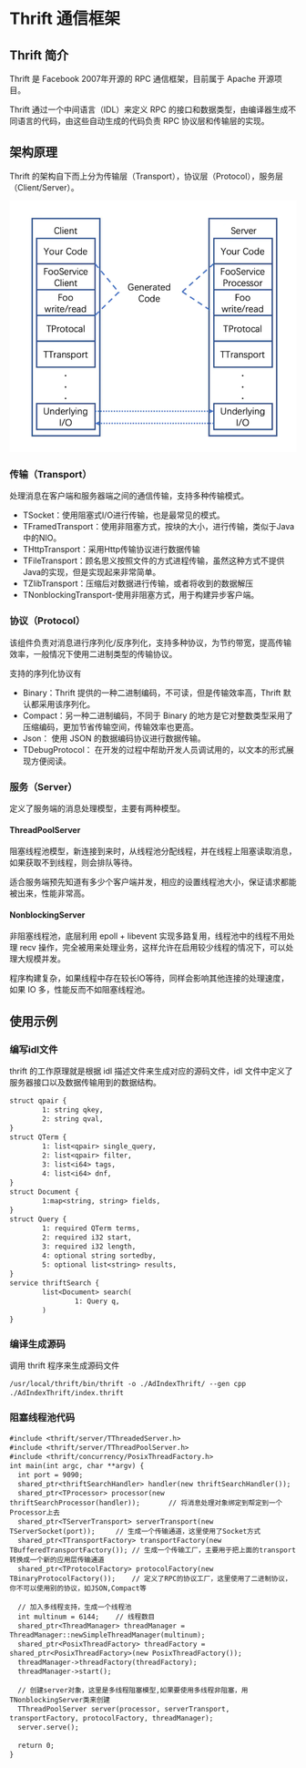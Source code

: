 # Thrift 通信框架

## Thrift 简介
Thrift 是 Facebook 2007年开源的 RPC 通信框架，目前属于 Apache 开源项目。

Thrift 通过一个中间语言（IDL）来定义 RPC 的接口和数据类型，由编译器生成不同语言的代码，由这些自动生成的代码负责 RPC 协议层和传输层的实现。

## 架构原理
Thrift 的架构自下而上分为传输层（Transport），协议层（Protocol），服务层（Client/Server）。

![thrift](images/thrift.png)

### 传输（Transport）
处理消息在客户端和服务器端之间的通信传输，支持多种传输模式。
- TSocket：使用阻塞式I/O进行传输，也是最常见的模式。 
- TFramedTransport：使用非阻塞方式，按块的大小，进行传输，类似于Java中的NIO。  
- THttpTransport：采用Http传输协议进行数据传输              
- TFileTransport：顾名思义按照文件的方式进程传输，虽然这种方式不提供Java的实现，但是实现起来非常简单。 
- TZlibTransport：压缩后对数据进行传输，或者将收到的数据解压
- TNonblockingTransport-使用非阻塞方式，用于构建异步客户端。

### 协议（Protocol）
该组件负责对消息进行序列化/反序列化，支持多种协议，为节约带宽，提高传输效率，一般情况下使用二进制类型的传输协议。

支持的序列化协议有
- Binary：Thrift 提供的一种二进制编码，不可读，但是传输效率高，Thrift 默认都采用该序列化。
- Compact：另一种二进制编码，不同于 Binary 的地方是它对整数类型采用了压缩编码，更加节省传输空间，传输效率也更高。
- Json： 使用 JSON 的数据编码协议进行数据传输。 
- TDebugProtocol： 在开发的过程中帮助开发人员调试用的，以文本的形式展现方便阅读。

### 服务（Server）
定义了服务端的消息处理模型，主要有两种模型。

#### ThreadPoolServer
阻塞线程池模型，新连接到来时，从线程池分配线程，并在线程上阻塞读取消息，如果获取不到线程，则会排队等待。

适合服务端预先知道有多少个客户端并发，相应的设置线程池大小，保证请求都能被出来，性能非常高。

#### NonblockingServer
非阻塞线程池，底层利用 epoll + libevent 实现多路复用，线程池中的线程不用处理 recv 操作，完全被用来处理业务，这样允许在启用较少线程的情况下，可以处理大规模并发。

程序构建复杂，如果线程中存在较长IO等待，同样会影响其他连接的处理速度，如果 IO 多，性能反而不如阻塞线程池。

## 使用示例
### 编写idl文件
thrift 的工作原理就是根据 idl 描述文件来生成对应的源码文件，idl 文件中定义了服务器接口以及数据传输用到的数据结构。
```
struct qpair {
        1: string qkey,
        2: string qval,
}
struct QTerm {
        1: list<qpair> single_query,
        2: list<qpair> filter,
        3: list<i64> tags,
        4: list<i64> dnf,
}
struct Document {
        1:map<string, string> fields,
}
struct Query {
        1: required QTerm terms,
        2: required i32 start,
        3: required i32 length,
        4: optional string sortedby,
        5: optional list<string> results,
}
service thriftSearch {
        list<Document> search(
                1: Query q,
        )
}
```

### 编译生成源码
调用 thrift 程序来生成源码文件
```
/usr/local/thrift/bin/thrift -o ./AdIndexThrift/ --gen cpp ./AdIndexThrift/index.thrift
```

### 阻塞线程池代码
```
#include <thrift/server/TThreadedServer.h>
#include <thrift/server/TThreadPoolServer.h>
#include <thrift/concurrency/PosixThreadFactory.h>
int main(int argc, char **argv) {
  int port = 9090;
  shared_ptr<thriftSearchHandler> handler(new thriftSearchHandler());
  shared_ptr<TProcessor> processor(new thriftSearchProcessor(handler));       // 将消息处理对象绑定到帮定到一个Processor上去
  shared_ptr<TServerTransport> serverTransport(new TServerSocket(port));     // 生成一个传输通道，这里使用了Socket方式
  shared_ptr<TTransportFactory> transportFactory(new TBufferedTransportFactory()); // 生成一个传输工厂，主要用于把上面的transport转换成一个新的应用层传输通道
  shared_ptr<TProtocolFactory> protocolFactory(new TBinaryProtocolFactory());    // 定义了RPC的协议工厂，这里使用了二进制协议，你不可以使用别的协议，如JSON,Compact等

  // 加入多线程支持，生成一个线程池
  int multinum = 6144;    // 线程数目
  shared_ptr<ThreadManager> threadManager = ThreadManager::newSimpleThreadManager(multinum);
  shared_ptr<PosixThreadFactory> threadFactory = shared_ptr<PosixThreadFactory>(new PosixThreadFactory());
  threadManager->threadFactory(threadFactory);
  threadManager->start();

  // 创建server对象，这里是多线程阻塞模型,如果要使用多线程非阻塞，用TNonblockingServer类来创建
  TThreadPoolServer server(processor, serverTransport, transportFactory, protocolFactory, threadManager);
  server.serve();
  
  return 0;
}
```
